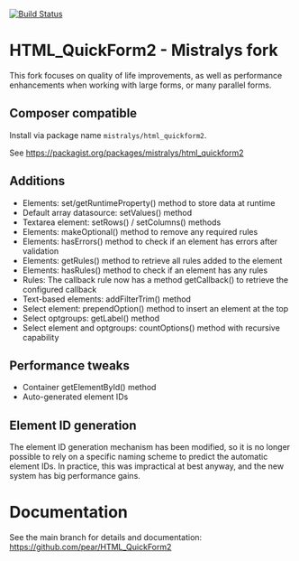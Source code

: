[![Build Status](https://travis-ci.com/Mistralys/HTML_QuickForm2.svg?branch=trunk)](https://travis-ci.com/Mistralys/HTML_QuickForm2)

# HTML_QuickForm2 - Mistralys fork

This fork focuses on quality of life improvements, as well as performance enhancements when working 
with large forms, or many parallel forms. 

## Composer compatible

Install via package name `mistralys/html_quickform2`.

See https://packagist.org/packages/mistralys/html_quickform2

## Additions

  * Elements: set/getRuntimeProperty() method to store data at runtime
  * Default array datasource: setValues() method 
  * Textarea element: setRows() / setColumns() methods
  * Elements: makeOptional() method to remove any required rules
  * Elements: hasErrors() method to check if an element has errors after validation
  * Elements: getRules() method to retrieve all rules added to the element
  * Elements: hasRules() method to check if an element has any rules 
  * Rules: The callback rule now has a method getCallback() to retrieve the configured callback
  * Text-based elements: addFilterTrim() method 
  * Select element: prependOption() method to insert an element at the top
  * Select optgroups: getLabel() method
  * Select element and optgroups: countOptions() method with recursive capability

## Performance tweaks

  * Container getElementById() method 
  * Auto-generated element IDs

## Element ID generation

The element ID generation mechanism has been modified, so it is no longer possible
to rely on a specific naming scheme to predict the automatic element IDs. In practice,
this was impractical at best anyway, and the new system has big performance gains. 

# Documentation

See the main branch for details and documentation: https://github.com/pear/HTML_QuickForm2
